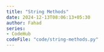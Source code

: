 ```yaml
---
title: "String Methods"
date: 2024-12-13T08:06:13+05:30
author: Fahad
series:
- CodeHub
codeFile: "code/string-methods.py"
---
```

